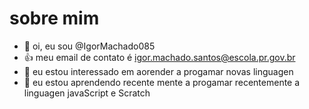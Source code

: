 # sobre mim 

- 👋 oi, eu sou @IgorMachado085
- :+1: meu email de contato é igor.machado.santos@escola.pr.gov.br
- 👀 eu estou interessado em aorender a progamar novas linguagen 
- 🌱 eu estou aprendendo recente mente a progamar recentemente a linguagen javaScript e Scratch

<!---
IgorMachado085/IgorMachado085 is a ✨ special ✨ repository because its `README.md` (this file) appears on your GitHub profile.
You can click the Preview link to take a look at your changes.
--->

